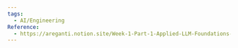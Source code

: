 ```yaml
---
tags:
  - AI/Engineering
Reference:
  - https://areganti.notion.site/Week-1-Part-1-Applied-LLM-Foundations-and-Real-World-Use-Cases-3f381d027e0041739fec6178d3f8aa18
---
```

